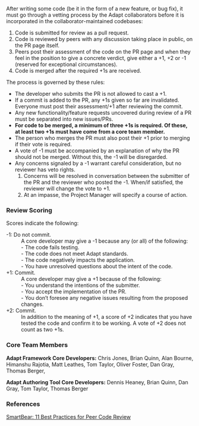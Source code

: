 After writing some code (be it in the form of a new feature, or bug fix), it must go through a vetting process by the Adapt collaborators before it is incorporated in the collaborator-maintained codebases:

1. Code is submitted for review as a pull request.
2. Code is reviewed by peers with any discussion taking place in public, on the PR page itself.
3. Peers post their assessment of the code on the PR page and when they feel in the position to give a concrete verdict, give either a +1, +2 or -1 (reserved for exceptional circumstances).
4. Code is merged after the required +1s are received.

The process is governed by these rules:
* The developer who submits the PR is not allowed to cast a +1.
* If a commit is added to the PR, any +1s given so far are invalidated. Everyone must post their assessment/+1 after reviewing the commit.
* Any new functionality/feature requests uncovered during review of a PR must be separated into new issues/PRs.
* **For code to be merged, a minimum of three +1s is required. Of these, at least two +1s must have come from a core team member.**  
* The person who merges the PR must also post their +1 prior to merging if their vote is required.
* A vote of -1 must be accompanied by an explanation of why the PR should not be merged. Without this, the -1 will be disregarded.
* Any concerns signaled by a -1 warrant careful consideration, but no reviewer has veto rights. 
  1. Concerns will be resolved in conversation between the submitter of the PR and the reviewer who posted the -1. When/if satisfied, the reviewer will change the vote to +1.
  2. At an impasse, the Project Manager will specify a course of action.

### Review Scoring
Scores indicate the following:  
<dl>
<dt>-1: Do not commit.</dt>
<dd>A core developer may give a -1 because any (or all) of the following:<br /> 
- The code fails testing.<br />
- The code does not meet Adapt standards.<br />
- The code negatively impacts the application.<br />
- You have unresolved questions about the intent of the code.</dd>
<dt>+1: Commit.</dt>
<dd>A core developer may give a +1 because of the following:<br /> 
- You understand the intentions of the submitter.<br /> 
- You accept the implementation of the PR.<br />
- You don’t foresee any negative issues resulting from the proposed changes.
</dd>
<dt>+2: Commit.</dt>
<dd>In addition to the meaning of +1, a score of +2 indicates that you have tested the code and confirm it to be working. A vote of +2 does not count as two +1s.</dd>
</dl>

### Core Team Members

**Adapt Framework Core Developers:** Chris Jones, Brian Quinn, Alan Bourne, Himanshu Rajotia, Matt Leathes, Tom Taylor, Oliver Foster, Dan Gray, Thomas Berger, 
 
**Adapt Authoring Tool Core Developers:** Dennis Heaney, Brian Quinn, Dan Gray, Tom Taylor, Thomas Berger

### References

[SmartBear: 11 Best Practices for Peer Code Review](http://smartbear.com/smartbear/media/pdfs/wp-cc-11-best-practices-of-peer-code-review.pdf)